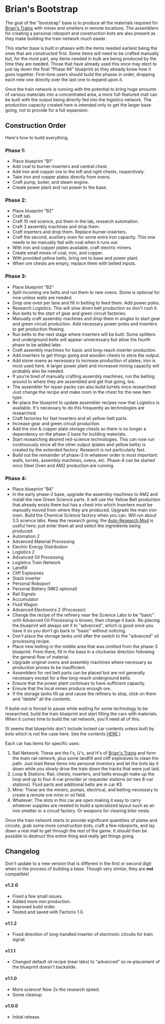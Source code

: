 # Brian's Bootstrap

The goal of the "bootstrap" base is to produce all the materials required for [Brian's Trains](https://factorioprints.com/view/-LaIPNgh8f16V8EwXXpW) with mines and smelters in remote locations.  The assemblers for creating a personal roboport and construction bots are also present as they make building the train network much easier.

This starter base is built in phases with the items needed earliest being the ones that are constructed first.  Some items will need to be crafted manually but, for the most part, any items needed in bulk are being produced by the time they are needed.  Those that have already used this once may elect to just lay down the final "Phase #4" blueprint as they already know how it goes together.  First-time users should build the phases in order, dropping each new one directly over the last one to expand upon it.

Once the train network is running with the potential to bring huge amounts of various materials into a concentrated area, a more full-featured mall can be built with the output being directly fed into the logistics network.  The production capacity created here is intended only to get the larger base going, not to provide for a full expansion.

## Construction Order

Here's how to build everything.

### Phase 1:
* Place blueprint "B1"
* Add coal to burner-inserters and central chest.
* Add iron and copper ore to the left and right chests, respectively.
* Take iron and copper plates directly from ovens.
* Craft pump, boiler, and steam engine.
* Create power plant and run power to the base.

### Phase 2:
* Place blueprint "B2"
* Craft lab.
* Craft 10 red science, put them in the lab, research automation.
* Craft 3 assembly machines and drop them.
* Craft inserters and drop them.  Replace burner-inserters.
* Craft the second, auxiliary oven for some extra iron capacity.  This one needs to be manually fed with coal when it runs out.
* With iron and copper plates available, craft electric miners.
* Create small mines of coal, iron, and copper.
* With provided yellow belts, bring ore to base and power plant.
* When ore chests are empty, replace them with belted inputs.

### Phase 3:
* Place blueprint "B3"
* Split incoming ore belts and run them to new ovens.  Stone is optional for now unless walls are needed.
* Drop one oven per lane and fill in belting to feed them.  Add power poles.
* Research Logistics.  This will slow down belt production so don't rush it.
* Run belts to the start of gear and green circuit factories.
* Manually craft assembly machines and drop them in singles to start gear and green circuit production.  Add necessary power poles and inserters to get production flowing.
* Run belts to the next stage where inserters will be built.  Some splitters and underground belts will appear unnecessary but allow the fourth phase to be added later.
* Craft assembly machines for basic and long-reach inserter production.
* Add inserters to get things going and wooden chests to store the output.
* Add stone ovens as necessary to increase production of plates; iron is most used here.  A larger power plant and increased mining capacity will probably also be needed.
* If you're tired of manually crafting assembly machines, run the belting around to where they are assembled and get that going, too.
* The assembler for repair packs can also build turrets once researched: Just change the recipe and make room in the chest for the new item type.
* Re-place the blueprint to update assembler recipes now that Logistics is available.  It's necessary to do this frequently as technologies are researched.
* Craft factories for fast inserters and all yellow-belt parts.
* Increase gear and green circuit production.
* Add the iron & copper plate storage chests so there is no longer a dependency on the phase-2 base for building materials.
* Start researching desired red-science technologies.  This can now run continuously since all the other output (plates and yellow belts) is created by the extended factory.  Research is not particularly fast.
* Build out the remainder of phase-3 in whatever order is most important: walls, turrets, assembly machines, ovens, etc.  Phase-4 can be started once Steel Oven and AM2 production are running.

### Phase 4:
* Place blueprint "B4"
* In the early phase-2 base, upgrade the assembly machines to AM2 and install the new Green Science parts.  It will use the Yellow Belt production that already exists there but has a chest into which Inserters must be manually moved from where they are produced.  Upgrade the main iron oven.  Build the Chemical Science factory when you can.  Will run about 3.5 science labs.  Keep the research going; the [Auto-Research Mod](https://mods.factorio.com/mods/canidae/auto-research) is useful here; just enter them all and select the ingredients being produced:
 * Automation 2
 * Advanced Material Processing
 * Electric Energy Distribution
 * Logistics 2
 * Advanced Oil Processing
 * Logistics Train Network
 * Landfill
 * Cliff Explosives
 * Stack inserter
 * Personal Roboport
 * Personal Battery (MK2 optional)
 * Rail Signals
 * Accumulator
 * Fluid Wagon
 * Advanced Electronics 2 (Processor)
* Change the recipe of the refinery near the Science Labs to be "basic" until Advanced Oil Processing is known, then change it back.  Re-placing the blueprint will always set it to "advanced", which is good once you have it so you don't go back to "basic" without noticing.
* Don't place the storage tanks until after the switch to the "advanced" oil processing recipe.
* Place new belting in the middle area that was omitted from the phase-3 blueprint.  From there, fill in the base in a clockwise direction following the general flow of material.
* Upgrade original ovens and assembly machines where necessary as production proves to be insufficient.
* Assemblers for red belt parts can be placed but are not generally necessary except for a few long-reach underground belts.
* Ensure that the power plant continues to have sufficient capacity.
* Ensure that the local mines produce enough ore.
* If the storage tanks fill up and cause the refinery to stop, click on them and "delete" all the contents.

If build-out is forced to pause while waiting for some technology to be researched, build the train blueprint and start filling the cars with materials.  When it comes time to build the rail network, you'll need all of this.

(It seems that blueprints don't include locked car contents unless built by bots which is not the case here.  See the contents [HERE](https://drive.google.com/open?id=1DZEQcGXLN4N6sFbb4xJ1uPskAXNpK2Bf).)

Each car has items for specific uses:
1. Rail Network: These are the I's, U's, and H's of [Brian's Trains](https://factorioprints.com/view/-LaIPNgh8f16V8EwXXpW) and form the main rail network, plus some landfill and cliff explosives to clean the path.  Just load these items into personal inventory and let the bots lay it down while you slowly drive the train down the tracks that were just laid.
2. Loop & Stations: Rail, chests, inserters, and belts enough make up the loop and up to four 4-car provider or requester stations (or two 8-car stations).  Fluid parts and additional belts are in car #3.
3. Mine: These are the miners, pumps, electrical, and belting necessary to create a remote ore mine or oil field.
4. Whatever: The slots in this car are open making it easy to carry whatever supplies are needed to build a specialized layout such as an iron smelter or a circuit factory.  Or weapons for clearing biter nests.

Once the train network starts to provide significant quantities of plates and circuits, grab some more construction bots, craft a few roboports, and lay down a real mall to get through the rest of the game.  It should then be possible to destruct this entire thing and really get things going.

## Changelog

Don't update to a new version that is different in the first or second digit when in the process of building a base.  Though very similar, they are **not** compatible!

#### v1.2.0
* Fixed a few small issues.
* Added more iron production.
* Improved build order.
* Tested and saved with Factorio 1.0.

#### v1.1.2
* Fixed direction of long-handled inserter of electronic circuits for train signal.

#### v1.1.1
* Changed default oil recipe (near labs) to "advanced" so re-placement of the blueprint doesn't backslide.

#### v1.1.0
* More science!  Now 2x the research speed.
* Some cleanup.

#### v1.0.0
* Initial release.
